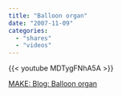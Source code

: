 ```yaml
---
title: "Balloon organ"
date: "2007-11-09"
categories:
  - "shares"
  - "videos"
---
```


{{< youtube MDTygFNhA5A >}}

[MAKE: Blog: Balloon organ](http://www.makezine.com/blog/archive/2007/11/balloon_organ.html?CMP=OTC-0D6B48984890)
